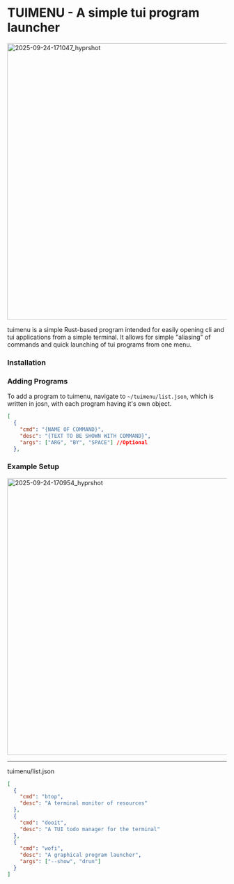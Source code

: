 # TUIMENU - A simple tui program launcher 
<img width="1226" height="636" alt="2025-09-24-171047_hyprshot" src="https://github.com/user-attachments/assets/cc7c85a7-063c-4f73-94d8-540a6bd01c38" />

tuimenu is a simple Rust-based program intended for easily opening cli and tui applications from a simple terminal. It allows for simple "aliasing" of commands and quick launching of tui programs from one menu.

### Installation

### Adding Programs
To add a program to tuimenu, navigate to `~/tuimenu/list.json`, which is written in josn, with each program having it's own object.

```json
[
  {
    "cmd": "{NAME OF COMMAND}",
    "desc": "{TEXT TO BE SHOWN WITH COMMAND}",
    "args": ["ARG", "BY", "SPACE"] //Optional
  },
```

### Example Setup

<img width="1226" height="636" alt="2025-09-24-170954_hyprshot" src="https://github.com/user-attachments/assets/eead088a-5c1c-48c6-a624-15f4fca0a973" />

<hr>
tuimenu/list.json

```json
[
  {
    "cmd": "btop",
    "desc": "A terminal monitor of resources"
  },
  {
    "cmd": "dooit",
    "desc": "A TUI todo manager for the terminal"
  },
  {
    "cmd": "wofi",
    "desc": "A graphical program launcher",
    "args": ["--show", "drun"]
  }
]
```
